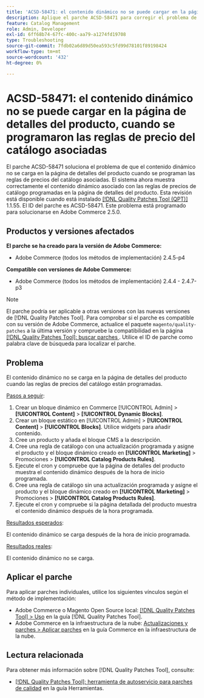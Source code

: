 ```yaml
---
title: 'ACSD-58471: el contenido dinámico no se puede cargar en la página de detalles del producto, cuando se programaron las reglas de precio del catálogo asociadas'
description: Aplique el parche ACSD-58471 para corregir el problema de Adobe Commerce en el que el contenido dinámico no se carga en la página de detalles del producto cuando se programan las reglas de precios del catálogo asociadas.
feature: Catalog Management
role: Admin, Developer
exl-id: 6ff68b74-67fc-400c-aa79-a1274fd19708
type: Troubleshooting
source-git-commit: 7fdb02a6d89d50ea593c5fd99d78101f89198424
workflow-type: tm+mt
source-wordcount: '432'
ht-degree: 0%

---
```


# ACSD-58471: el contenido dinámico no se puede cargar en la página de detalles del producto, cuando se programaron las reglas de precio del catálogo asociadas

El parche ACSD-58471 soluciona el problema de que el contenido dinámico no se carga en la página de detalles del producto cuando se programan las reglas de precios del catálogo asociadas. El sistema ahora muestra correctamente el contenido dinámico asociado con las reglas de precios de catálogo programadas en la página de detalles del producto. Esta revisión está disponible cuando está instalado [[!DNL Quality Patches Tool (QPT)]](/help/tools/quality-patches-tool/quality-patches-tool-to-self-serve-quality-patches.md) 1.1.55. El ID del parche es ACSD-58471. Este problema está programado para solucionarse en Adobe Commerce 2.5.0.

## Productos y versiones afectados

**El parche se ha creado para la versión de Adobe Commerce:**
* Adobe Commerce (todos los métodos de implementación) 2.4.5-p4

**Compatible con versiones de Adobe Commerce:**
* Adobe Commerce (todos los métodos de implementación) 2.4.4 - 2.4.7-p3

>[!NOTE]
>
>El parche podría ser aplicable a otras versiones con las nuevas versiones de [!DNL Quality Patches Tool]. Para comprobar si el parche es compatible con su versión de Adobe Commerce, actualice el paquete `magento/quality-patches` a la última versión y compruebe la compatibilidad en la página [[!DNL Quality Patches Tool]: buscar parches ](https://experienceleague.adobe.com/tools/commerce-quality-patches/index.html?lang=es). Utilice el ID de parche como palabra clave de búsqueda para localizar el parche.

## Problema

El contenido dinámico no se carga en la página de detalles del producto cuando las reglas de precios del catálogo están programadas.

<u>Pasos a seguir</u>:

1. Crear un bloque dinámico en Commerce [!UICONTROL Admin] > **[!UICONTROL Content]** > **[!UICONTROL Dynamic Blocks]**.
1. Crear un bloque estático en [!UICONTROL Admin] > **[!UICONTROL Content]** > **[!UICONTROL Blocks]**. Utilice widgets para añadir contenido.
1. Cree un producto y añada el bloque CMS a la descripción.
1. Cree una regla de catálogo con una actualización programada y asigne el producto y el bloque dinámico creado en **[!UICONTROL Marketing]** > Promociones > **[!UICONTROL Catalog Products Rules]**.
1. Ejecute el cron y compruebe que la página de detalles del producto muestra el contenido dinámico después de la hora de inicio programada.
1. Cree una regla de catálogo sin una actualización programada y asigne el producto y el bloque dinámico creado en **[!UICONTROL Marketing]** > Promociones > **[!UICONTROL Catalog Products Rules]**.
1. Ejecute el cron y compruebe si la página detallada del producto muestra el contenido dinámico después de la hora programada.


<u>Resultados esperados</u>:

El contenido dinámico se carga después de la hora de inicio programada.

<u>Resultados reales</u>:

El contenido dinámico no se carga.

## Aplicar el parche

Para aplicar parches individuales, utilice los siguientes vínculos según el método de implementación:

* Adobe Commerce o Magento Open Source local: [[!DNL Quality Patches Tool] > Uso](/help/tools/quality-patches-tool/usage.md) en la guía [!DNL Quality Patches Tool].
* Adobe Commerce en la infraestructura de la nube: [Actualizaciones y parches > Aplicar parches](https://experienceleague.adobe.com/docs/commerce-cloud-service/user-guide/develop/upgrade/apply-patches.html?lang=es) en la guía Commerce en la infraestructura de la nube.


## Lectura relacionada

Para obtener más información sobre [!DNL Quality Patches Tool], consulte:

* [[!DNL Quality Patches Tool]: herramienta de autoservicio para parches de calidad](/help/tools/quality-patches-tool/quality-patches-tool-to-self-serve-quality-patches.md) en la guía Herramientas.
